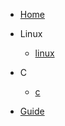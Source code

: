 <!-- docs/_sidebar.md -->

- [Home](/)
- Linux
    - [linux](linux/linux.md)
- C
    - [c](c/c.md)

- [Guide](guide.md)
